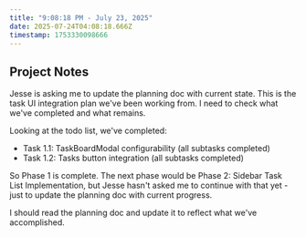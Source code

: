 ```yaml
---
title: "9:08:18 PM - July 23, 2025"
date: 2025-07-24T04:08:18.666Z
timestamp: 1753330098666
---
```


## Project Notes

Jesse is asking me to update the planning doc with current state. This is the task UI integration plan we've been working from. I need to check what we've completed and what remains.

Looking at the todo list, we've completed:
- Task 1.1: TaskBoardModal configurability (all subtasks completed)
- Task 1.2: Tasks button integration (all subtasks completed)

So Phase 1 is complete. The next phase would be Phase 2: Sidebar Task List Implementation, but Jesse hasn't asked me to continue with that yet - just to update the planning doc with current progress.

I should read the planning doc and update it to reflect what we've accomplished.
